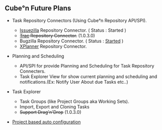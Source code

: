 ## Cube°n Future Plans ##
  * Task Repository Connectors (Using Cube°n Repository API/SPI).
    * [Issuezilla](http://www.netbeans.org/kb/articles/issuezilla.html) Repository Connector.  ( Status : Started )
    * ~~[Trac](http://trac.edgewall.org/) Repository Connector.~~  (1.0.3.0)
    * Bugzilla Repository Connector. ( Status : [Started](BugzillaSupport.md) )
    * [XPlanner](http://xplanner.org/) Repository  Connector.

  * Planning and Scheduling
    * API/SPI for provide Planning and Scheduling for Task Repository Connecters.
    * Task Explorer View for show current planning and scheduling and notifications.(Ex: Notify User About due Tasks etc..)

  * Task Explorer
    * Task Groups (like Project Groups aka Working Sets).
    * Import, Export and Cloning Tasks
    * ~~Support Drag'n'Drop~~  (1.0.3.0)

  * [Project based auto configuration ](http://code.google.com/p/cubeon/issues/detail?id=5)
